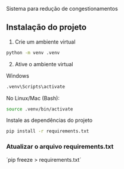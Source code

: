 Sistema para redução de congestionamentos

## Instalação do projeto

1. Crie um ambiente virtual

```Bash
python -m venv .venv
```

2. Ative o ambiente virtual

Windows
```Bash
.venv\Scripts\activate
```
No Linux/Mac (Bash):
```Bash
source .venv/bin/activate
```

Instale as dependências do projeto
```Bash
pip install -r requirements.txt

```

### Atualizar o arquivo requirements.txt
´pip freeze > requirements.txt´


